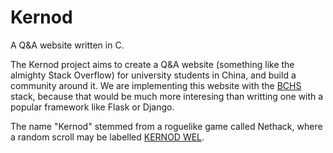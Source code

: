 # Kernod

A Q&amp;A website written in C.

The Kernod project aims to create a Q&A website (something like the almighty Stack Overflow) for university students in China, and build a community around it.
We are implementing this website with the [BCHS](https://learnbchs.org) stack, because that would be much more interesing than writting one with a popular framework like Flask or Django.

The name "Kernod" stemmed from a roguelike game called Nethack, where a random scroll may be labelled [KERNOD WEL](https://nethackwiki.com/wiki/Scroll_origins).
